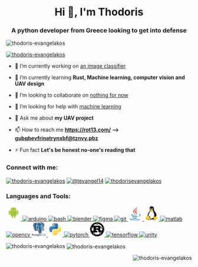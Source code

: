 <h1 align="center">Hi 👋, I'm Thodoris</h1>
<h3 align="center">A python developer from Greece looking to get into defense</h3>

<p align="left"> <img src="https://komarev.com/ghpvc/?username=thodoris-evangelakos&label=Profile%20views&color=0e75b6&style=plastic" alt="thodoris-evangelakos" /> </p>

<p align="left"> <a href="https://github.com/ryo-ma/github-profile-trophy"><img src="https://github-profile-trophy.vercel.app/?username=thodoris-evangelakos" alt="thodoris-evangelakos" /></a> </p>

- 🔭 I’m currently working on [an image classifier](https://github.com/Thodoris-Evangelakos/computer-vision)

- 🌱 I’m currently learning **Rust, Machine learning, computer vision and UAV design**

- 👯 I’m looking to collaborate on [nothing for now](null)

- 🤝 I’m looking for help with [machine learning](null)

- 💬 Ask me about **my UAV project**

- 📫 How to reach me **https://rot13.com/ --> gubqbevfrinatrynxbf@tznvy.pbz**

- ⚡ Fun fact **Let's be honest no-one's reading that**

<h3 align="left">Connect with me:</h3>
<p align="left">
<a href="https://linkedin.com/in/thodoris-evangelakos" target="blank"><img align="center" src="https://raw.githubusercontent.com/rahuldkjain/github-profile-readme-generator/master/src/images/icons/Social/linked-in-alt.svg" alt="thodoris-evangelakos" height="30" width="40" /></a>
<a href="https://instagram.com/@tevangel14" target="blank"><img align="center" src="https://raw.githubusercontent.com/rahuldkjain/github-profile-readme-generator/master/src/images/icons/Social/instagram.svg" alt="@tevangel14" height="30" width="40" /></a>
<a href="https://www.leetcode.com/thodorisevangelakos" target="blank"><img align="center" src="https://raw.githubusercontent.com/rahuldkjain/github-profile-readme-generator/master/src/images/icons/Social/leet-code.svg" alt="thodorisevangelakos" height="30" width="40" /></a>
</p>

<h3 align="left">Languages and Tools:</h3>
<p align="left"> <a href="https://developer.android.com" target="_blank" rel="noreferrer"> <img src="https://raw.githubusercontent.com/devicons/devicon/master/icons/android/android-original-wordmark.svg" alt="android" width="40" height="40"/> </a> <a href="https://www.arduino.cc/" target="_blank" rel="noreferrer"> <img src="https://cdn.worldvectorlogo.com/logos/arduino-1.svg" alt="arduino" width="40" height="40"/> </a> <a href="https://www.gnu.org/software/bash/" target="_blank" rel="noreferrer"> <img src="https://www.vectorlogo.zone/logos/gnu_bash/gnu_bash-icon.svg" alt="bash" width="40" height="40"/> </a> <a href="https://www.blender.org/" target="_blank" rel="noreferrer"> <img src="https://download.blender.org/branding/community/blender_community_badge_white.svg" alt="blender" width="40" height="40"/> </a> <a href="https://www.figma.com/" target="_blank" rel="noreferrer"> <img src="https://www.vectorlogo.zone/logos/figma/figma-icon.svg" alt="figma" width="40" height="40"/> </a> <a href="https://git-scm.com/" target="_blank" rel="noreferrer"> <img src="https://www.vectorlogo.zone/logos/git-scm/git-scm-icon.svg" alt="git" width="40" height="40"/> </a> <a href="https://www.java.com" target="_blank" rel="noreferrer"> <img src="https://raw.githubusercontent.com/devicons/devicon/master/icons/java/java-original.svg" alt="java" width="40" height="40"/> </a> <a href="https://www.linux.org/" target="_blank" rel="noreferrer"> <img src="https://raw.githubusercontent.com/devicons/devicon/master/icons/linux/linux-original.svg" alt="linux" width="40" height="40"/> </a> <a href="https://www.mathworks.com/" target="_blank" rel="noreferrer"> <img src="https://upload.wikimedia.org/wikipedia/commons/2/21/Matlab_Logo.png" alt="matlab" width="40" height="40"/> </a> <a href="https://opencv.org/" target="_blank" rel="noreferrer"> <img src="https://www.vectorlogo.zone/logos/opencv/opencv-icon.svg" alt="opencv" width="40" height="40"/> </a> <a href="https://www.postgresql.org" target="_blank" rel="noreferrer"> <img src="https://raw.githubusercontent.com/devicons/devicon/master/icons/postgresql/postgresql-original-wordmark.svg" alt="postgresql" width="40" height="40"/> </a> <a href="https://www.python.org" target="_blank" rel="noreferrer"> <img src="https://raw.githubusercontent.com/devicons/devicon/master/icons/python/python-original.svg" alt="python" width="40" height="40"/> </a> <a href="https://pytorch.org/" target="_blank" rel="noreferrer"> <img src="https://www.vectorlogo.zone/logos/pytorch/pytorch-icon.svg" alt="pytorch" width="40" height="40"/> </a> <a href="https://www.rust-lang.org" target="_blank" rel="noreferrer"> <img src="https://raw.githubusercontent.com/devicons/devicon/master/icons/rust/rust-plain.svg" alt="rust" width="40" height="40"/> </a> <a href="https://www.tensorflow.org" target="_blank" rel="noreferrer"> <img src="https://www.vectorlogo.zone/logos/tensorflow/tensorflow-icon.svg" alt="tensorflow" width="40" height="40"/> </a> <a href="https://unity.com/" target="_blank" rel="noreferrer"> <img src="https://www.vectorlogo.zone/logos/unity3d/unity3d-icon.svg" alt="unity" width="40" height="40"/> </a> </p>

<p><img align="left" src="https://github-readme-stats.vercel.app/api/top-langs?username=thodoris-evangelakos&show_icons=true&locale=en&layout=compact" alt="thodoris-evangelakos" /></p>

<p>&nbsp;<img align="center" src="https://github-readme-stats.vercel.app/api?username=thodoris-evangelakos&show_icons=true&theme=onedark&locale=en" alt="thodoris-evangelakos" /></p>

<p>&nbsp;<img align="right" src="https://leetcode.card.workers.dev/ThodorisEvangelakos?theme=auto&font=baloo&extension=null" alt="thodoris-evangelakos" /></p>
